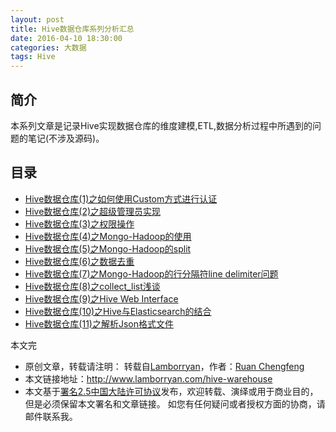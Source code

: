 ```yaml
---
layout: post
title: Hive数据仓库系列分析汇总
date: 2016-04-10 18:30:00
categories: 大数据
tags: Hive
---
```


## 简介

本系列文章是记录Hive实现数据仓库的维度建模,ETL,数据分析过程中所遇到的问题的笔记(不涉及源码)。

## 目录

* [Hive数据仓库(1)之如何使用Custom方式进行认证](<http://www.lamborryan.com/hive-custom-authentication/>)
* [Hive数据仓库(2)之超级管理员实现](<http://www.lamborryan.com/hive-admin-setting/>)
* [Hive数据仓库(3)之权限操作](<http://www.lamborryan.com/hive-authority/>)
* [Hive数据仓库(4)之Mongo-Hadoop的使用](<http://www.lamborryan.com/mongo-hadoop-hive/>)
* [Hive数据仓库(5)之Mongo-Hadoop的split](<http://www.lamborryan.com/mongo-hadoop-hive-split/>)
* [Hive数据仓库(6)之数据去重](<http://www.lamborryan.com/hive-row-number-duplicate/>)
* [Hive数据仓库(7)之Mongo-Hadoop的行分隔符line delimiter问题](<http://www.lamborryan.com/end-of-record-delimiter/>)
* [Hive数据仓库(8)之collect_list浅谈](<http://www.lamborryan.com/hive-collect-list/>)
* [Hive数据仓库(9)之Hive Web Interface](<http://www.lamborryan.com/hive-hwi/>)
* [Hive数据仓库(10)之Hive与Elasticsearch的结合](<http://www.lamborryan.com/hive-elasticsearch/>)
* [Hive数据仓库(11)之解析Json格式文件](<http://www.lamborryan.com/hive-json/>)

本文完




* 原创文章，转载请注明： 转载自[Lamborryan](<http://www.lamborryan.com>)，作者：[Ruan Chengfeng](<http://www.lamborryan.com/about/>)
* 本文链接地址：http://www.lamborryan.com/hive-warehouse
* 本文基于[署名2.5中国大陆许可协议](<http://creativecommons.org/licenses/by/2.5/cn/>)发布，欢迎转载、演绎或用于商业目的，但是必须保留本文署名和文章链接。 如您有任何疑问或者授权方面的协商，请邮件联系我。
